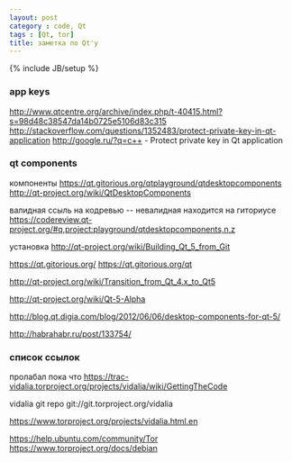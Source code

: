 ```yaml
---
layout: post
category : code, Qt
tags : [Qt, tor]
title: заметка по Qt'у
---
```

{% include JB/setup %}


### app keys
http://www.qtcentre.org/archive/index.php/t-40415.html?s=98d48c38547da14b0725e5106d83c315
http://stackoverflow.com/questions/1352483/protect-private-key-in-qt-application
http://google.ru/?q=c++ - Protect private key in Qt application

### qt components
компоненты
https://qt.gitorious.org/qtplayground/qtdesktopcomponents
http://qt-project.org/wiki/QtDesktopComponents


валидная ссыль на кодревью -- невалидная находится на гиториусе
https://codereview.qt-project.org/#q,project:playground/qtdesktopcomponents,n,z

установка
http://qt-project.org/wiki/Building_Qt_5_from_Git


https://qt.gitorious.org/
https://qt.gitorious.org/qt

http://qt-project.org/wiki/Transition_from_Qt_4.x_to_Qt5

http://qt-project.org/wiki/Qt-5-Alpha

http://blog.qt.digia.com/blog/2012/06/06/desktop-components-for-qt-5/

http://habrahabr.ru/post/133754/


### список ссылок
пролабал пока что
https://trac-vidalia.torproject.org/projects/vidalia/wiki/GettingTheCode

vidalia git repo git://git.torproject.org/vidalia

https://www.torproject.org/projects/vidalia.html.en

https://help.ubuntu.com/community/Tor
https://www.torproject.org/docs/debian
